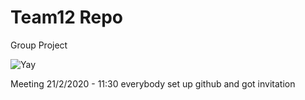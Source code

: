# Team12 Repo
Group Project

![Yay](https://images2.minutemediacdn.com/image/upload/c_crop,h_2276,w_4043,x_0,y_23/f_auto,q_auto,w_1100/v1553128862/shape/mentalfloss/536413-istock-459987119.jpg)

Meeting 21/2/2020 - 11:30 everybody set up github and got invitation
